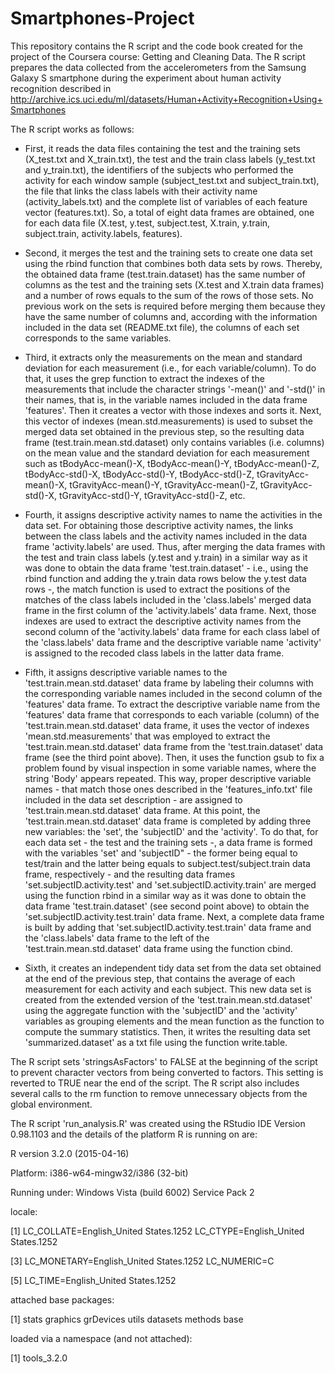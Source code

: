 # Smartphones-Project

This repository contains the R script and the code book created for the project of the Coursera course: Getting and Cleaning Data. The R script prepares the data collected from the accelerometers from the Samsung Galaxy S smartphone during the experiment about human activity recognition described in http://archive.ics.uci.edu/ml/datasets/Human+Activity+Recognition+Using+Smartphones

The R script works as follows:

* First, it reads the data files containing the test and the training sets (X_test.txt and X_train.txt), the test and the train class labels (y_test.txt and y_train.txt), the identifiers of the subjects who performed the activity for each window sample (subject_test.txt and subject_train.txt), the file that links the class labels with their activity name (activity_labels.txt) and the complete list of variables of each feature vector (features.txt). So, a total of eight data frames are obtained, one for each data file (X.test, y.test, subject.test, X.train, y.train, subject.train, activity.labels, features).

* Second, it merges the test and the training sets to create one data set using the rbind function that combines both data sets by rows. Thereby, the obtained data frame (test.train.dataset) has the same number of columns as the test and the training sets (X.test and X.train data frames) and a number of rows equals to the sum of the rows of those sets. No previous work on the sets is required before merging them because they have the same number of columns and, according with the information included in the data set (README.txt file), the columns of each set corresponds to the same variables.

* Third, it extracts only the measurements on the mean and standard deviation for each measurement (i.e., for each variable/column). To do that, it uses the grep function to extract the indexes of the measurements that include the character strings '-mean()' and '-std()' in their names, that is, in the variable names included in the data frame 'features'. Then it creates a vector with those indexes and sorts it. Next, this vector of indexes (mean.std.measurements) is used to subset the merged data set obtained in the previous step, so the resulting data frame (test.train.mean.std.dataset) only contains variables (i.e. columns) on the mean value and the standard deviation for each measurement such as tBodyAcc-mean()-X, tBodyAcc-mean()-Y, tBodyAcc-mean()-Z, tBodyAcc-std()-X, tBodyAcc-std()-Y, tBodyAcc-std()-Z, tGravityAcc-mean()-X, tGravityAcc-mean()-Y, tGravityAcc-mean()-Z, tGravityAcc-std()-X, tGravityAcc-std()-Y, tGravityAcc-std()-Z, etc.

* Fourth, it assigns descriptive activity names to name the activities in the data set. For obtaining those descriptive activity names, the links between the class labels and the activity names included in the data frame 'activity.labels' are used. Thus, after merging the data frames with the test and train class labels (y.test and y.train) in a similar way as it was done to obtain the data frame 'test.train.dataset' - i.e., using the rbind function and adding the y.train data rows below the y.test data rows -, the match function is used to extract the positions of the matches of the class labels included in the 'class.labels' merged data frame in the first column of the 'activity.labels' data frame. Next, those indexes are used to extract the descriptive activity names from the second column of the 'activity.labels' data frame for each class label of the 'class.labels' data frame and the descriptive variable name 'activity' is assigned to the recoded class labels in the latter data frame.

* Fifth, it assigns descriptive variable names to the 'test.train.mean.std.dataset' data frame by labeling their columns with the corresponding variable names included in the second column of the 'features' data frame. To extract the descriptive variable name from the 'features' data frame that corresponds to each variable (column) of the 'test.train.mean.std.dataset' data frame, it uses the vector of indexes 'mean.std.measurements' that was employed to extract the 'test.train.mean.std.dataset' data frame from the 'test.train.dataset' data frame (see the third point above). Then, it uses the function gsub to fix a problem found by visual inspection in some variable names, where the string 'Body' appears repeated. This way, proper descriptive variable names - that match those ones described in the 'features_info.txt' file included in the data set description - are assigned to 'test.train.mean.std.dataset' data frame.
At this point, the 'test.train.mean.std.dataset' data frame is completed by adding three new variables: the 'set', the 'subjectID' and the 'activity'. To do that, for each data set - the test and the training sets -, a data frame is formed with the variables 'set' and 'subjectID" - the former being equal to test/train and the latter being equals to subject.test/subject.train data frame, respectively - and the resulting data frames 'set.subjectID.activity.test' and 'set.subjectID.activity.train' are merged using the function rbind in a similar way as it was done to obtain the data frame 'test.train.dataset' (see second point above) to obtain the 'set.subjectID.activity.test.train' data frame. Next, a complete data frame is built by adding that 'set.subjectID.activity.test.train' data frame and the 'class.labels' data frame to the left of the 'test.train.mean.std.dataset' data frame using the function cbind.

* Sixth, it creates an independent tidy data set from the data set obtained at the end of the previous step, that contains the average of each measurement for each activity and each subject. This new data set is created from the extended version of the 'test.train.mean.std.dataset' using the aggregate function with the 'subjectID' and the 'activity' variables as grouping elements and the mean function as the function to compute the summary statistics. Then, it writes the resulting data set 'summarized.dataset' as a txt file using the function write.table.

The R script sets 'stringsAsFactors' to FALSE at the beginning of the script to prevent character vectors from being converted to factors. This setting is reverted to TRUE near the end of the script. The R script also includes several calls to the rm function to remove unnecessary objects from the global environment. 

The R script 'run_analysis.R' was created using the RStudio IDE Version 0.98.1103 and the details of the platform R is running on are:

R version 3.2.0 (2015-04-16)

Platform: i386-w64-mingw32/i386 (32-bit)

Running under: Windows Vista (build 6002) Service Pack 2



locale:

[1] LC_COLLATE=English_United States.1252  LC_CTYPE=English_United States.1252

[3] LC_MONETARY=English_United States.1252 LC_NUMERIC=C

[5] LC_TIME=English_United States.1252



attached base packages:

[1] stats     graphics  grDevices utils     datasets  methods   base



loaded via a namespace (and not attached):

[1] tools_3.2.0
